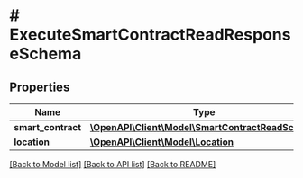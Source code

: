 # # ExecuteSmartContractReadResponseSchema

## Properties

Name | Type | Description | Notes
------------ | ------------- | ------------- | -------------
**smart_contract** | [**\OpenAPI\Client\Model\SmartContractReadSchema**](SmartContractReadSchema.md) |  | [optional]
**location** | [**\OpenAPI\Client\Model\Location**](Location.md) |  | [optional]

[[Back to Model list]](../../README.md#models) [[Back to API list]](../../README.md#endpoints) [[Back to README]](../../README.md)
